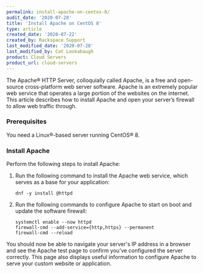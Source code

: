 ```yaml
---
permalink: install-apache-on-centos-8/
audit_date: '2020-07-28'
title: 'Install Apache on CentOS 8'
type: article
created_date: '2020-07-22'
created_by: Rackspace Support
last_modified_date: '2020-07-28'
last_modified_by: Cat Lookabaugh
product: Cloud Servers
product_url: cloud-servers
---
```


The Apache&reg; HTTP Server, colloquially called Apache, is a free and open-source cross-platform web server software.
Apache is an extremely popular web service that operates a large portion of the websites on the internet. This article
describes how to install Apache and open your server’s firewall to allow web traffic through.

### Prerequisites

You need a Linux&reg;-based server running CentOS&reg; 8.

### Install Apache

Perform the following steps to install Apache:

1. Run the following command to install the Apache web service, which serves as a base for your application:

       dnf -y install @httpd

2. Run the following commands to configure Apache to start on boot and update the software firewall:

       systemctl enable --now httpd
       firewall-cmd --add-service={http,https} --permanent
       firewall-cmd --reload

You should now be able to navigate your server's IP address in a browser and see the Apache test page to
confirm you’ve configured the server correctly. This page also displays useful information to configure Apache to
serve your custom website or application.
